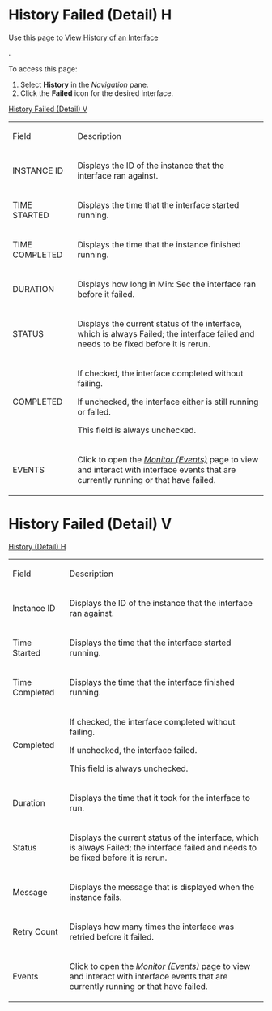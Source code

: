 # <span id="HistoryFailedDetailedH"></span> History Failed (Detail) H

<div class="use">

Use this page to [View History of an
Interface](../Use_Cases/View_History_of_an_Interface.htm)

.

</div>

To access this page:

1.  Select **History** in the *Navigation* pane.
2.  Click the **Failed** icon for the desired interface.

[History Failed (Detail) V](#HistoryFailedDetailedV)

<table>
<tbody>
<tr class="odd">
<td><p>Field</p></td>
<td><p>Description</p></td>
</tr>
<tr class="even">
<td><p>INSTANCE ID</p></td>
<td><p>Displays the ID of the instance that the interface ran against.</p></td>
</tr>
<tr class="odd">
<td><p>TIME STARTED</p></td>
<td><p>Displays the time that the interface started running.</p></td>
</tr>
<tr class="even">
<td><p>TIME COMPLETED</p></td>
<td><p>Displays the time that the instance finished running.</p></td>
</tr>
<tr class="odd">
<td><p>DURATION</p></td>
<td><p>Displays how long in Min: Sec the interface ran before it failed. </p></td>
</tr>
<tr class="even">
<td><p>STATUS</p></td>
<td><p>Displays the current status of the interface, which is always Failed; the interface failed and needs to be fixed before it is rerun.</p></td>
</tr>
<tr class="odd">
<td><p>COMPLETED</p></td>
<td><p>If checked, the interface completed without failing.</p>
<p>If unchecked, the interface either is still running or failed.</p>
<p>This field is always unchecked.</p></td>
</tr>
<tr class="even">
<td><p>EVENTS</p></td>
<td><p>Click to open the <em><a href="Monitor_Events.htm">Monitor (Events)</a></em> page to view and interact with interface events that are currently running or that have failed.</p></td>
</tr>
</tbody>
</table>

# <span id="HistoryFailedDetailedV"></span> History Failed (Detail) V

[History (Detail) H](#HistoryFailedDetailedH)

<table>
<tbody>
<tr class="odd">
<td><p>Field</p></td>
<td><p>Description</p></td>
</tr>
<tr class="even">
<td><p>Instance ID</p></td>
<td><p>Displays the ID of the instance that the interface ran against.</p></td>
</tr>
<tr class="odd">
<td><p>Time Started</p></td>
<td><p>Displays the time that the interface started running.</p></td>
</tr>
<tr class="even">
<td><p>Time Completed</p></td>
<td><p>Displays the time that the interface finished running.</p></td>
</tr>
<tr class="odd">
<td><p>Completed</p></td>
<td><p>If checked, the interface completed without failing.</p>
<p>If unchecked, the interface failed.</p>
<p>This field is always unchecked.</p></td>
</tr>
<tr class="even">
<td><p>Duration</p></td>
<td><p>Displays the time that it took for the interface to run.</p></td>
</tr>
<tr class="odd">
<td><p>Status</p></td>
<td><p>Displays the current status of the interface, which is always Failed; the interface failed and needs to be fixed before it is rerun.</p></td>
</tr>
<tr class="even">
<td><p>Message</p></td>
<td><p>Displays the message that is displayed when the instance fails.</p></td>
</tr>
<tr class="odd">
<td><p>Retry Count</p></td>
<td><p>Displays how many times the interface was retried before it failed.</p></td>
</tr>
<tr class="even">
<td><p>Events</p></td>
<td><p>Click to open the <em><a href="Monitor_Events.htm">Monitor (Events)</a></em> page to view and interact with interface events that are currently running or that have failed.</p></td>
</tr>
</tbody>
</table>

